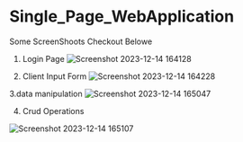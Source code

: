 # Single_Page_WebApplication
 Some ScreenShoots Checkout Belowe 
1. Login Page
![Screenshot 2023-12-14 164128](https://github.com/PavankumarMelkeri/Single_Page_WebApplication/assets/143866322/b348bba4-afff-4d2e-ab6a-dda09f93ee00)

 2. Client Input Form 
![Screenshot 2023-12-14 164228](https://github.com/PavankumarMelkeri/Single_Page_WebApplication/assets/143866322/490edf32-0292-4718-b78b-a87cff853fe7)

 3.data manipulation 
![Screenshot 2023-12-14 165047](https://github.com/PavankumarMelkeri/Single_Page_WebApplication/assets/143866322/4e7bcdf3-96f1-4c6c-bb34-b8310ebd37ca)

 4. Crud Operations 

![Screenshot 2023-12-14 165107](https://github.com/PavankumarMelkeri/Single_Page_WebApplication/assets/143866322/4f7ca14b-03d5-411e-af92-94e7bec78b37)
